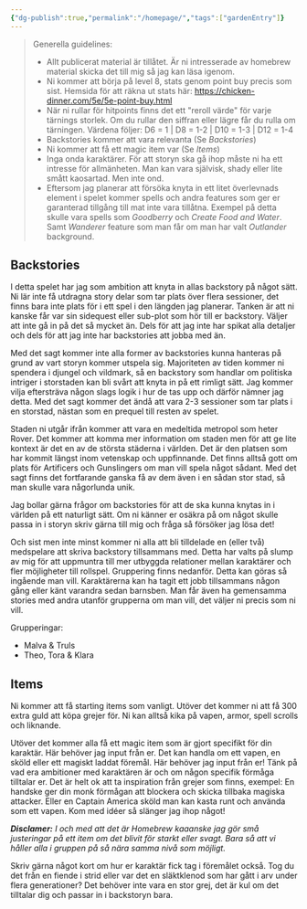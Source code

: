 ```yaml
---
{"dg-publish":true,"permalink":"/homepage/","tags":["gardenEntry"]}
---
```


>Generella guidelines:
>- Allt publicerat material är tillåtet. Är ni intresserade av homebrew material skicka det till mig så jag kan läsa igenom. 
>- Ni kommer att börja på level 8, stats genom point buy precis som sist. Hemsida för att räkna ut stats här: https://chicken-dinner.com/5e/5e-point-buy.html 
>- När ni rullar för hitpoints finns det ett "reroll värde" för varje tärnings storlek. Om du rullar den siffran eller lägre får du rulla om tärningen. Värdena följer: 
    D6 = 1 | D8 = 1-2 | D10 = 1-3 | D12 = 1-4 
>- Backstories kommer att vara relevanta (Se *Backstories*)
>- Ni kommer att få ett magic item var (Se *Items*)
>- Inga onda karaktärer. För att storyn ska gå ihop måste ni ha ett intresse för allmänheten. Man kan vara självisk, shady eller lite smått kaosartad. Men inte ond.
>- Eftersom jag planerar att försöka knyta in ett litet överlevnads element i spelet kommer spells och andra features som ger er garanterad tillgång till mat inte vara tillåtna. Exempel på detta skulle vara spells som *Goodberry* och *Create Food and Water*. Samt *Wanderer* feature som man får om man har valt *Outlander* background. 
## Backstories

I detta spelet har jag som ambition att knyta in allas backstory på något sätt. Ni lär inte få utdragna story delar som tar plats över flera sessioner, det finns bara inte plats för i ett spel i den längden jag planerar. Tanken är att ni kanske får var sin sidequest eller sub-plot som hör till er backstory. Väljer att inte gå in på det så mycket än. Dels för att jag inte har spikat alla detaljer och dels för att jag inte har backstories att jobba med än. 

Med det sagt kommer inte alla former av backstories kunna hanteras på grund av vart storyn kommer utspela sig. Majoriteten av tiden kommer ni spendera i djungel och vildmark, så en backstory som handlar om politiska intriger i storstaden kan bli svårt att knyta in på ett rimligt sätt. Jag kommer vilja eftersträva någon slags logik i hur de tas upp och därför nämner jag detta. Med det sagt kommer det ändå att vara 2-3 sessioner som tar plats i en storstad, nästan som en prequel till resten av spelet.

Staden ni utgår ifrån kommer att vara en medeltida metropol som heter Rover. Det kommer att komma mer information om staden men för att ge lite kontext är det en av de största städerna i världen. Det är den platsen som har kommit längst inom vetenskap och uppfinnande. Det finns alltså gott om plats för Artificers och Gunslingers om man vill spela något sådant. Med det sagt finns det fortfarande ganska få av dem även i en sådan stor stad, så man skulle vara någorlunda unik.

Jag bollar gärna frågor om backstories för att de ska kunna knytas in i världen på ett naturligt sätt. Om ni känner er osäkra på om något skulle passa in i storyn skriv gärna till mig och fråga så försöker jag lösa det!

Och sist men inte minst kommer ni alla att bli tilldelade en (eller två) medspelare att skriva backstory tillsammans med. Detta har valts på slump av mig för att uppmuntra till mer utbyggda relationer mellan karaktärer och fler möjligheter till rollspel. Gruppering finns nedanför. Detta kan göras så ingående man vill. Karaktärerna kan ha tagit ett jobb tillsammans någon gång eller känt varandra sedan barnsben. Man får även ha gemensamma stories med andra utanför grupperna om man vill, det väljer ni precis som ni vill.

Grupperingar:
- Malva & Truls
- Theo, Tora & Klara
## Items
Ni kommer att få starting items som vanligt. Utöver det kommer ni att få 300 extra guld att köpa grejer för. Ni kan alltså kika på vapen, armor, spell scrolls och liknande. 

Utöver det kommer alla få ett magic item som är gjort specifikt för din karaktär. Här behöver jag input från er. Det kan handla om ett vapen, en sköld eller ett magiskt laddat föremål. Här behöver jag input från er! Tänk på vad era ambitioner med karaktären är och om någon specifik förmåga tilltalar er. Det är helt ok att ta inspiration från grejer som finns, exempel: En handske ger din monk förmågan att blockera och skicka tillbaka magiska attacker. Eller en Captain America sköld man kan kasta runt och använda som ett vapen. Kom med idéer så slänger jag ihop något!

***Disclamer:** I och med att det är Homebrew kaaanske jag gör små justeringar på ett item om det blivit för starkt eller svagt. Bara så att vi håller alla i gruppen på så nära samma nivå som möjligt.*

Skriv gärna något kort om hur er karaktär fick tag i föremålet också. Tog du det från en fiende i strid eller var det en släktklenod som har gått i arv under flera generationer? Det behöver inte vara en stor grej, det är kul om det tilltalar dig och passar in i backstoryn bara.